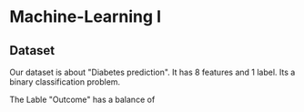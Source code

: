 # Machine-Learning I
## Dataset
Our dataset is about "Diabetes prediction". 
It has 8 features and 1 label. 
Its a binary classification problem.

The Lable "Outcome" has a balance of 

